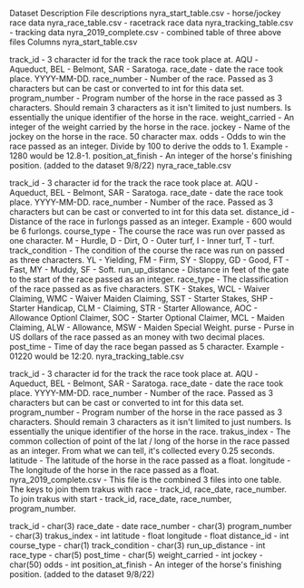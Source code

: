 
Dataset Description
File descriptions
nyra_start_table.csv - horse/jockey race data
nyra_race_table.csv - racetrack race data
nyra_tracking_table.csv - tracking data
nyra_2019_complete.csv - combined table of three above files
Columns
nyra_start_table.csv

track_id - 3 character id for the track the race took place at. AQU -Aqueduct, BEL - Belmont, SAR - Saratoga.
race_date - date the race took place. YYYY-MM-DD.
race_number - Number of the race. Passed as 3 characters but can be cast or converted to int for this data set.
program_number - Program number of the horse in the race passed as 3 characters. Should remain 3 characters as it isn't limited to just numbers. Is essentially the unique identifier of the horse in the race.
weight_carried - An integer of the weight carried by the horse in the race.
jockey - Name of the jockey on the horse in the race. 50 character max.
odds - Odds to win the race passed as an integer. Divide by 100 to derive the odds to 1. Example - 1280 would be 12.8-1.
position_at_finish - An integer of the horse's finishing position. (added to the dataset 9/8/22)
nyra_race_table.csv

track_id - 3 character id for the track the race took place at. AQU -Aqueduct, BEL - Belmont, SAR - Saratoga.
race_date - date the race took place. YYYY-MM-DD.
race_number - Number of the race. Passed as 3 characters but can be cast or converted to int for this data set.
distance_id - Distance of the race in furlongs passed as an integer. Example - 600 would be 6 furlongs.
course_type - The course the race was run over passed as one character. M - Hurdle, D - Dirt, O - Outer turf, I - Inner turf, T - turf.
track_condition - The condition of the course the race was run on passed as three characters. YL - Yielding, FM - Firm, SY - Sloppy, GD - Good, FT - Fast, MY - Muddy, SF - Soft.
run_up_distance - Distance in feet of the gate to the start of the race passed as an integer.
race_type - The classification of the race passed as as five characters. STK - Stakes, WCL - Waiver Claiming, WMC - Waiver Maiden Claiming, SST - Starter Stakes, SHP - Starter Handicap, CLM - Claiming, STR - Starter Allowance, AOC - Allowance Optionl Claimer, SOC - Starter Optional Claimer, MCL - Maiden Claiming, ALW - Allowance, MSW - Maiden Special Weight.
purse - Purse in US dollars of the race passed as an money with two decimal places.
post_time - Time of day the race began passed as 5 character. Example - 01220 would be 12:20.
nyra_tracking_table.csv

track_id - 3 character id for the track the race took place at. AQU -Aqueduct, BEL - Belmont, SAR - Saratoga.
race_date - date the race took place. YYYY-MM-DD.
race_number - Number of the race. Passed as 3 characters but can be cast or converted to int for this data set.
program_number - Program number of the horse in the race passed as 3 characters. Should remain 3 characters as it isn't limited to just numbers. Is essentially the unique identifier of the horse in the race.
trakus_index - The common collection of point of the lat / long of the horse in the race passed as an integer. From what we can tell, it's collected every 0.25 seconds.
latitude - The latitude of the horse in the race passed as a float.
longitude - The longitude of the horse in the race passed as a float.
nyra_2019_complete.csv - This file is the combined 3 files into one table. The keys to join them trakus with race - track_id, race_date, race_number. To join trakus with start - track_id, race_date, race_number, program_number.

track_id - char(3)
race_date - date
race_number - char(3)
program_number - char(3)
trakus_index - int
latitude - float
longitude - float
distance_id - int
course_type - char(1)
track_condition - char(3)
run_up_distance - int
race_type - char(5)
post_time - char(5)
weight_carried - int
jockey - char(50)
odds - int
position_at_finish - An integer of the horse's finishing position. (added to the dataset 9/8/22)
